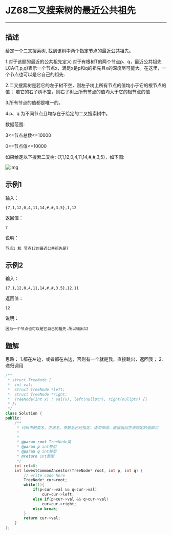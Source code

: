 # JZ68二叉搜索树的最近公共祖先

---



## 描述

给定一个二叉搜索树, 找到该树中两个指定节点的最近公共祖先。

1.对于该题的最近的公共祖先定义:对于有根树T的两个节点p、q，最近公共祖先LCA(T,p,q)表示一个节点x，满足x是p和q的祖先且x的深度尽可能大。在这里，一个节点也可以是它自己的祖先.

2.二叉搜索树是若它的左子树不空，则左子树上所有节点的值均小于它的根节点的值； 若它的右子树不空，则右子树上所有节点的值均大于它的根节点的值

3.所有节点的值都是唯一的。

4.p、q 为不同节点且均存在于给定的二叉搜索树中。

数据范围:

3<=节点总数<=10000

0<=节点值<=10000

如果给定以下搜索二叉树: {7,1,12,0,4,11,14,#,#,3,5}，如下图:

![img](https://uploadfiles.nowcoder.com/images/20211110/301499_1636536407371/36404CF45DDCB5834FC8BBFEA318831A)

## 示例1

输入：

```
{7,1,12,0,4,11,14,#,#,3,5},1,12
```

返回值：

```
7
```

说明：

```
节点1 和 节点12的最近公共祖先是7   
```

## 示例2

输入：

```
{7,1,12,0,4,11,14,#,#,3,5},12,11
```

返回值：

```
12
```

说明：

```
因为一个节点也可以是它自己的祖先.所以输出12   
```





## 题解

思路：
1.都在左边，或者都在右边，否则有一个就是我，直接跳出，返回我；
2.递归调用

```cpp
/**
 * struct TreeNode {
 *	int val;
 *	struct TreeNode *left;
 *	struct TreeNode *right;
 *	TreeNode(int x) : val(x), left(nullptr), right(nullptr) {}
 * };
 */
class Solution {
public:
    /**
     * 代码中的类名、方法名、参数名已经指定，请勿修改，直接返回方法规定的值即可
     *
     * 
     * @param root TreeNode类 
     * @param p int整型 
     * @param q int整型 
     * @return int整型
     */
    int ret=0;
    int lowestCommonAncestor(TreeNode* root, int p, int q) {
        // write code here
        TreeNode* cur=root;
        while(1){
            if(p<cur->val && q<cur->val)
                cur=cur->left;
            else if(p>cur->val && q>cur->val)
                cur=cur->right;
            else break;
        }
        return cur->val;
    }
};
```

